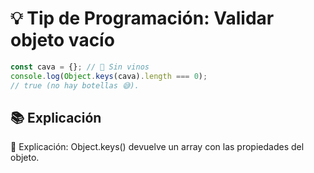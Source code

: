 # 💡 Tip de Programación: Validar objeto vacío

```javascript
const cava = {}; // 🍷 Sin vinos
console.log(Object.keys(cava).length === 0); 
// true (no hay botellas 😅).
```

## 📚 Explicación
🔎 Explicación: Object.keys() devuelve un array con las propiedades del objeto.
